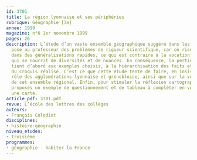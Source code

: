 ```yaml
---
id: 3701
title: La région lyonnaise et ses périphéries 
rubrique: Géographie [3e]
annee: 1999
magazine: n°6 1er novembre 1999
pages: 26
description: L’étude d’un vaste ensemble géographique suggéré dans les programmes
  pose au professeur des problèmes de rigueur scientifique, car on risque de tomber
  dans des généralisations rapides, ce qui est contraire à la vocation de la géographie,
  qui se nourrit de diversités et de nuances. En conséquence, la pertinence du cours
  tient d’abord aux exemples choisis, à la hiérarchisation des faits et à la lisibilité
  du croquis réalisé. C’est ce que cette étude tente de faire, en insistant sur le
  rôle des agglomérations lyonnaise et grenobloise, ainsi que sur la vocation de carrefour
  de cet ensemble régional. Enfin, pour stimuler la réflexion cartographique, sont
  proposés un exemple de questionnement et de tableau à compléter en vue de construire
  une carte.
article_pdf: 3701.pdf
revue: L’école des lettres des collèges
auteurs:
- François Colodiet
disciplines:
- histoire-géographie
niveau_etudes:
- troisième
programmes:
- géographie - habiter la France
---
```

